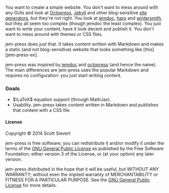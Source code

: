 
You want to create a simple website. You don't want to mess around with any
GUIs and look at [Octopress][octo], [Jekyll][jekyll] and other blog-sensitive
[site generators][site], but they're not right. You look at [jemdoc][jemdoc],
[harp][harp] and [wintersmith][winter], but they all seem too complex (though
jemdoc the least complex). You just want to write your content, have it look
decent and publish it. You don't want to mess around with themes or CSS files.

jem-press does just that. It takes content written with Markdown and
makes a static (and not blog-sensitive) website that looks something like
[this][jem-press-ex].

jem-press was inspired by [jemdoc][jemdoc] and [octopress][octo] (and
hence the name). The main differences are jem-press uses the popular Markdown
and requires no configuration: you just start writing content.

### Goals
* $\LaTeX$ equation support (through MathJax).
* Usability. jem-press takes content written in Markdown and publishes that
  content with a CSS file.

#### License
Copyright © 2014 Scott Sievert

jem-press is free software; you can redistribute it and/or modify it under the
terms of the [GNU General Public License][gnu] as published by the Free Software Foundation; either version 3 of the License, or (at your option) any later version.

jem-press distributed in the hope that it will be useful, but WITHOUT ANY WARRANTY; without even the implied warranty of MERCHANTABILITY or FITNESS FOR A PARTICULAR PURPOSE. See the [GNU General Public License][gnu] for more details.

[gnu]:http://www.gnu.org/licenses/gpl-3.0.html
[other]:http://staticsitegenerators.net
[harp]:http://harpjs.com/docs/quick-start
[winter]:http://wintersmith.io
[jekyll]:http://jekyllrb.com
[octo]:http://octopress.org
[site]:http://staticsitegenerators.net
[jemdoc]:http://jemdoc.jaboc.net/

